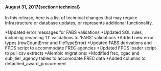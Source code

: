 #### August 31, 2017{section=technical}

In this release, here is a list of technical changes that may require infrastructure or database updates, or represents additional functionality.

*Updated error messages for FABS validations
*Updated SQL rules, including renaming 'D' validations to 'FABS' validations
*Added new error types (rowCountError and fileTypeError)
*Updated FABS derivations and FPDS script to accommodate FREC agencies
*Updated FPDS loader script to pull csv extracts
*Alembic migrations:
                *Modified frec, cgac and sub_tier_agency tables to accomodate FREC data
                *Added columns to detached_award_procurement

